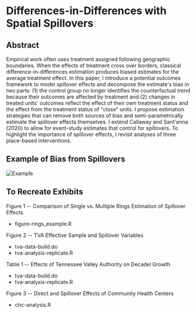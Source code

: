 # **Differences-in-Differences with Spatial Spillovers**

## Abstract 

Empirical work often uses treatment assigned following geographic boundaries. When the effects of treatment cross over borders, classical difference-in-differences estimation produces biased estimates for the average treatment effect. In this paper, I introduce a potential outcomes framework to model spillover effects and decompose the estimate's bias in two parts: (1) the control group no longer identifies the counterfactual trend because their outcomes are affected by treatment and (2) changes in treated units' outcomes reflect the effect of their own treatment status and the effect from the treatment status of "close" units. I propose estimation strategies that can remove both sources of bias and semi-parametrically estimate the spillover effects themselves. I extend Callaway and Sant'anna (2020) to allow for event-study estimates that control for spillovers. To highlight the importance of spillover effects, I revisit analyses of three place-based interventions. 

## Example of Bias from Spillovers

![Example](https://raw.githubusercontent.com/kylebutts/Spatial-Spillover/master/figures/figure-map_te_spill_all.png?token=AEYJMX2LRDHTKLXC5G3SEW27ZLJSG)



## To Recreate Exhibits

Figure 1 -- Comparison of Single vs. Multiple Rings Estimation of Spillover Effects

- figure-rings_example.R

Figure 2 -- TVA Effective Sample and Spillover Variables

- tva-data-build.do
- tva-analysis-replicate.R

Table 1 -- Effects of Tennessee Valley Authority on Decadel Growth

- tva-data-build.do
- tva-analysis-replicate.R

Figure 3 -- Direct and Spillover Effects of Community Health Centers

- chc-analysis.R
